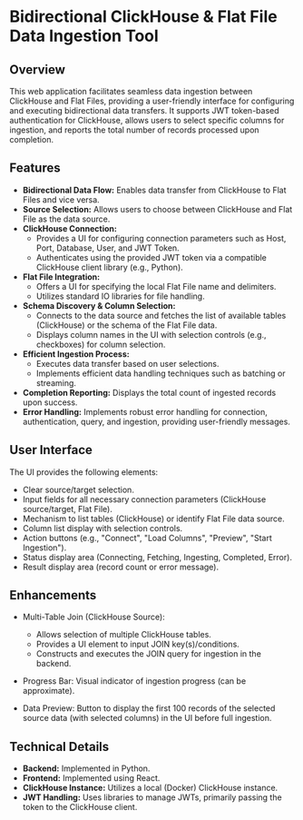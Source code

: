 # Bidirectional ClickHouse & Flat File Data Ingestion Tool

## Overview

This web application facilitates seamless data ingestion between ClickHouse and Flat Files, providing a user-friendly interface for configuring and executing bidirectional data transfers. It supports JWT token-based authentication for ClickHouse, allows users to select specific columns for ingestion, and reports the total number of records processed upon completion.

## Features

- **Bidirectional Data Flow:** Enables data transfer from ClickHouse to Flat Files and vice versa.
- **Source Selection:** Allows users to choose between ClickHouse and Flat File as the data source.
- **ClickHouse Connection:**
  - Provides a UI for configuring connection parameters such as Host, Port, Database, User, and JWT Token.
  - Authenticates using the provided JWT token via a compatible ClickHouse client library (e.g., Python).
- **Flat File Integration:**
  - Offers a UI for specifying the local Flat File name and delimiters.
  - Utilizes standard IO libraries for file handling.
- **Schema Discovery & Column Selection:**
  - Connects to the data source and fetches the list of available tables (ClickHouse) or the schema of the Flat File data.
  - Displays column names in the UI with selection controls (e.g., checkboxes) for column selection.
- **Efficient Ingestion Process:**
  - Executes data transfer based on user selections.
  - Implements efficient data handling techniques such as batching or streaming.
- **Completion Reporting:** Displays the total count of ingested records upon success.
- **Error Handling:** Implements robust error handling for connection, authentication, query, and ingestion, providing user-friendly messages.

## User Interface

The UI provides the following elements:

- Clear source/target selection.
- Input fields for all necessary connection parameters (ClickHouse source/target, Flat File).
- Mechanism to list tables (ClickHouse) or identify Flat File data source.
- Column list display with selection controls.
- Action buttons (e.g., "Connect", "Load Columns", "Preview", "Start Ingestion").
- Status display area (Connecting, Fetching, Ingesting, Completed, Error).
- Result display area (record count or error message).

## Enhancements

- Multi-Table Join (ClickHouse Source):

  - Allows selection of multiple ClickHouse tables.
  - Provides a UI element to input JOIN key(s)/conditions.
  - Constructs and executes the JOIN query for ingestion in the backend.

- Progress Bar: Visual indicator of ingestion progress (can be approximate).
- Data Preview: Button to display the first 100 records of the selected source data (with selected columns) in the UI before full ingestion.

## Technical Details

- **Backend:** Implemented in Python.
- **Frontend:** Implemented using React.
- **ClickHouse Instance:** Utilizes a local (Docker) ClickHouse instance.
- **JWT Handling:** Uses libraries to manage JWTs, primarily passing the token to the ClickHouse client.
